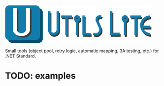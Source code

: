 ![Utils Lite](Logo/logo-title.png)

Small tools (object pool, retry logic, automatic mapping, 3A testing, etc.) for .NET Standard.

# TODO: examples

